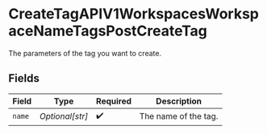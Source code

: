 # CreateTagAPIV1WorkspacesWorkspaceNameTagsPostCreateTag

The parameters of the tag you want to create.


## Fields

| Field                | Type                 | Required             | Description          |
| -------------------- | -------------------- | -------------------- | -------------------- |
| `name`               | *Optional[str]*      | :heavy_check_mark:   | The name of the tag. |